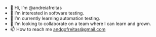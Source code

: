 - 👋 Hi, I’m @andreiafreitas
- 👀 I’m interested in software testing.
- 🌱 I’m currently learning automation testing.
- 💞️ I’m looking to collaborate on a team where I can learn and grown.
- 📫 How to reach me andgofreitas@gmail.com

<!---
andreiafreitas/andreiafreitas is a ✨ special ✨ repository because its `README.md` (this file) appears on your GitHub profile.
You can click the Preview link to take a look at your changes.
--->
